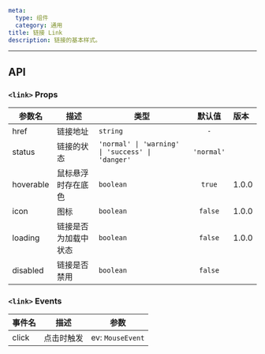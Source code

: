```yaml
meta:
  type: 组件
  category: 通用
title: 链接 Link
description: 链接的基本样式。
```
---

<!--@include: ./__demo__/basic.md-->

<!--@include: ./__demo__/status.md-->

<!--@include: ./__demo__/hoverable.md-->

<!--@include: ./__demo__/icon.md-->

<!--@include: ./__demo__/loading.md-->

## API



### `<link>` Props

|参数名|描述|类型|默认值|版本|
|---|---|---|:---:|:---|
|href|链接地址|`string`|`-`||
|status|链接的状态|`'normal' \| 'warning' \| 'success' \| 'danger'`|`'normal'`||
|hoverable|鼠标悬浮时存在底色|`boolean`|`true`|1.0.0|
|icon|图标|`boolean`|`false`|1.0.0|
|loading|链接是否为加载中状态|`boolean`|`false`|1.0.0|
|disabled|链接是否禁用|`boolean`|`false`||
### `<link>` Events

|事件名|描述|参数|
|---|---|---|
|click|点击时触发|ev: `MouseEvent`|


